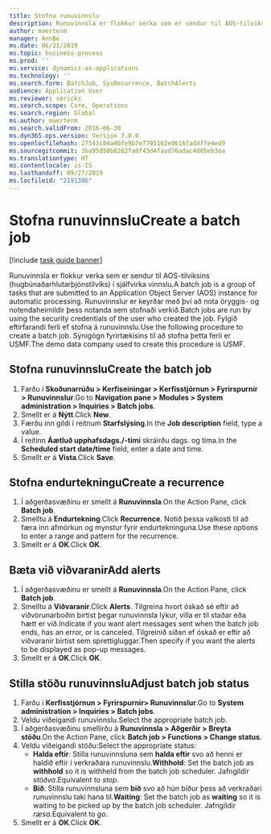 ```yaml
---
title: Stofna runuvinnslu
description: Runuvinnsla er flokkur verka sem er sendur til AOS-tilviksins (hugbúnaðarhlutarþjónstilviks) í sjálfvirka vinnslu.
author: maertenm
manager: AnnBe
ms.date: 06/21/2019
ms.topic: business-process
ms.prod: ''
ms.service: dynamics-ax-applications
ms.technology: ''
ms.search.form: BatchJob, SysRecurrence, BatchAlerts
audience: Application User
ms.reviewer: sericks
ms.search.scope: Core, Operations
ms.search.region: Global
ms.author: maertenm
ms.search.validFrom: 2016-06-30
ms.dyn365.ops.version: Version 7.0.0
ms.openlocfilehash: 27541c84a40fe9b7e7705162e06167ad4f7e4ed9
ms.sourcegitcommit: 3ba95d50b8262fa0f43d4faad76adac4d05eb3ea
ms.translationtype: HT
ms.contentlocale: is-IS
ms.lasthandoff: 09/27/2019
ms.locfileid: "2191386"
---
```

# <a name="create-a-batch-job"></a><span data-ttu-id="95cfa-103">Stofna runuvinnslu</span><span class="sxs-lookup"><span data-stu-id="95cfa-103">Create a batch job</span></span>

[!include [task guide banner](../../includes/task-guide-banner.md)]

<span data-ttu-id="95cfa-104">Runuvinnsla er flokkur verka sem er sendur til AOS-tilviksins (hugbúnaðarhlutarþjónstilviks) í sjálfvirka vinnslu.</span><span class="sxs-lookup"><span data-stu-id="95cfa-104">A batch job is a group of tasks that are submitted to an Application Object Server (AOS) instance for automatic processing.</span></span> <span data-ttu-id="95cfa-105">Runuvinnslur er keyrðar með því að nota öryggis- og notendaheimildir þess notanda sem stofnaði verkið.</span><span class="sxs-lookup"><span data-stu-id="95cfa-105">Batch jobs are run by using the security credentials of the user who created the job.</span></span> <span data-ttu-id="95cfa-106">Fylgið eftirfarandi ferli ef stofna á runuvinnslu.</span><span class="sxs-lookup"><span data-stu-id="95cfa-106">Use the following procedure to create a batch job.</span></span> <span data-ttu-id="95cfa-107">Sýnigögn fyrirtækisins til að stofna þetta ferli er USMF.</span><span class="sxs-lookup"><span data-stu-id="95cfa-107">The demo data company used to create this procedure is USMF.</span></span>


## <a name="create-the-batch-job"></a><span data-ttu-id="95cfa-108">Stofna runuvinnslu</span><span class="sxs-lookup"><span data-stu-id="95cfa-108">Create the batch job</span></span>
1. <span data-ttu-id="95cfa-109">Farðu í **Skoðunarrúðu > Kerfiseiningar > Kerfisstjórnun > Fyrirspurnir > Runuvinnslur**.</span><span class="sxs-lookup"><span data-stu-id="95cfa-109">Go to **Navigation pane > Modules > System administration > Inquiries > Batch jobs**.</span></span>
2. <span data-ttu-id="95cfa-110">Smellt er á **Nýtt**.</span><span class="sxs-lookup"><span data-stu-id="95cfa-110">Click **New**.</span></span>
3. <span data-ttu-id="95cfa-111">Færðu inn gildi í reitnum **Starfslýsing**.</span><span class="sxs-lookup"><span data-stu-id="95cfa-111">In the **Job description** field, type a value.</span></span>
4. <span data-ttu-id="95cfa-112">Í reitinn **Áætluð upphafsdags./-tími** skráirðu dags. og tíma.</span><span class="sxs-lookup"><span data-stu-id="95cfa-112">In the **Scheduled start date/time** field, enter a date and time.</span></span>
5. <span data-ttu-id="95cfa-113">Smellt er á **Vista**.</span><span class="sxs-lookup"><span data-stu-id="95cfa-113">Click **Save**.</span></span>

## <a name="create-a-recurrence"></a><span data-ttu-id="95cfa-114">Stofna endurtekningu</span><span class="sxs-lookup"><span data-stu-id="95cfa-114">Create a recurrence</span></span>
1. <span data-ttu-id="95cfa-115">Í aðgerðasvæðinu er smellt á **Runuvinnsla**.</span><span class="sxs-lookup"><span data-stu-id="95cfa-115">On the Action Pane, click **Batch job**.</span></span>
2. <span data-ttu-id="95cfa-116">Smelltu á **Endurtekning**.</span><span class="sxs-lookup"><span data-stu-id="95cfa-116">Click **Recurrence**.</span></span> <span data-ttu-id="95cfa-117">Notið þessa valkosti til að færa inn afmörkun og mynstur fyrir endurtekninguna.</span><span class="sxs-lookup"><span data-stu-id="95cfa-117">Use these options to enter a range and pattern for the recurrence.</span></span>  
3. <span data-ttu-id="95cfa-118">Smellt er á **OK**.</span><span class="sxs-lookup"><span data-stu-id="95cfa-118">Click **OK**.</span></span>

## <a name="add-alerts"></a><span data-ttu-id="95cfa-119">Bæta við viðvaranir</span><span class="sxs-lookup"><span data-stu-id="95cfa-119">Add alerts</span></span>
1. <span data-ttu-id="95cfa-120">Í aðgerðasvæðinu er smellt á **Runuvinnsla**.</span><span class="sxs-lookup"><span data-stu-id="95cfa-120">On the Action Pane, click **Batch job**.</span></span>
2. <span data-ttu-id="95cfa-121">Smelltu á **Viðvaranir**.</span><span class="sxs-lookup"><span data-stu-id="95cfa-121">Click **Alerts**.</span></span> <span data-ttu-id="95cfa-122">Tilgreina hvort óskað sé eftir að viðvörunarboðin birtist þegar runuvinnsla lýkur, villa er til staðar eða hætt er við.</span><span class="sxs-lookup"><span data-stu-id="95cfa-122">Indicate if you want alert messages sent when the batch job ends, has an error, or is canceled.</span></span> <span data-ttu-id="95cfa-123">Tilgreinið síðan ef óskað er eftir að viðvaranir birtist sem sprettigluggar.</span><span class="sxs-lookup"><span data-stu-id="95cfa-123">Then specify if you want the alerts to be displayed as pop-up messages.</span></span>   
3. <span data-ttu-id="95cfa-124">Smellt er á **OK**.</span><span class="sxs-lookup"><span data-stu-id="95cfa-124">Click **OK**.</span></span>

## <a name="adjust-batch-job-status"></a><span data-ttu-id="95cfa-125">Stilla stöðu runuvinnslu</span><span class="sxs-lookup"><span data-stu-id="95cfa-125">Adjust batch job status</span></span>
1. <span data-ttu-id="95cfa-126">Farðu í **Kerfisstjórnun > Fyrirspurnir> Runuvinnslur**.</span><span class="sxs-lookup"><span data-stu-id="95cfa-126">Go to **System administration > Inquiries > Batch jobs**.</span></span>
2. <span data-ttu-id="95cfa-127">Veldu viðeigandi runuvinnslu.</span><span class="sxs-lookup"><span data-stu-id="95cfa-127">Select the appropriate batch job.</span></span>
3. <span data-ttu-id="95cfa-128">Í aðgerðasvæðinu smellirðu á **Runuvinnsla > Aðgerðir > Breyta stöðu**.</span><span class="sxs-lookup"><span data-stu-id="95cfa-128">On the Action Pane, click **Batch job > Functions > Change status**.</span></span>
4. <span data-ttu-id="95cfa-129">Veldu viðeigandi stöðu:</span><span class="sxs-lookup"><span data-stu-id="95cfa-129">Select the appropriate status:</span></span>
    - <span data-ttu-id="95cfa-130">**Halda eftir**: Stilla runuvinnsluna sem **halda eftir** svo að henni er haldið eftir í verkraðara runuvinnslu.</span><span class="sxs-lookup"><span data-stu-id="95cfa-130">**Withhold**: Set the batch job as **withhold** so it is withheld from the batch job scheduler.</span></span> <span data-ttu-id="95cfa-131">Jafngildir *stöðva*.</span><span class="sxs-lookup"><span data-stu-id="95cfa-131">Equivalent to *stop*.</span></span>
    - <span data-ttu-id="95cfa-132">**Bið**: Stilla runuvinnsluna sem **bið** svo að hún bíður þess að verkraðari runuvinnslu taki hana til.</span><span class="sxs-lookup"><span data-stu-id="95cfa-132">**Waiting**: Set the batch job as **waiting** so it is waiting to be picked up by the batch job scheduler.</span></span> <span data-ttu-id="95cfa-133">Jafngildir *ræsa*.</span><span class="sxs-lookup"><span data-stu-id="95cfa-133">Equivalent to *go*.</span></span>
5. <span data-ttu-id="95cfa-134">Smellt er á **OK**.</span><span class="sxs-lookup"><span data-stu-id="95cfa-134">Click **OK**.</span></span>
